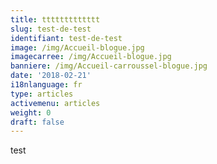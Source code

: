 ```yaml
---
title: ttttttttttttt
slug: test-de-test
identifiant: test-de-test
image: /img/Accueil-blogue.jpg
imagecarree: /img/Accueil-blogue.jpg
banniere: /img/Accueil-carroussel-blogue.jpg
date: '2018-02-21'
i18nlanguage: fr
type: articles
activemenu: articles
weight: 0
draft: false
---
```

test
